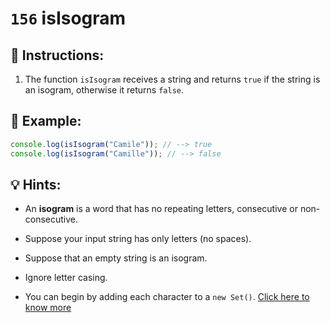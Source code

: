 # `156` isIsogram

## 📝 Instructions:

1. The function `isIsogram` receives a string and returns `true` if the string is an isogram, otherwise it returns `false`.

## 📎 Example:

```js
console.log(isIsogram("Camile")); // --> true
console.log(isIsogram("Camille")); // --> false
```

## 💡 Hints:

+ An **isogram** is a word that has no repeating letters, consecutive or non-consecutive. 

+ Suppose your input string has only letters (no spaces).

+ Suppose that an empty string is an isogram.

+ Ignore letter casing.

+ You can begin by adding each character to a `new Set()`. [Click here to know more](https://developer.mozilla.org/en-US/docs/Web/JavaScript/Reference/Global_Objects/Set)
